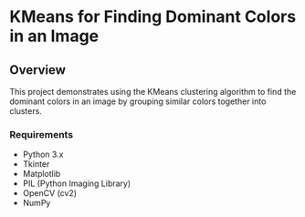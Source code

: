 # KMeans for Finding Dominant Colors in an Image

## Overview

This project demonstrates using the KMeans clustering algorithm to find the dominant colors in an image by grouping similar colors together into clusters.

### Requirements
- Python 3.x
- Tkinter
- Matplotlib
- PIL (Python Imaging Library)
- OpenCV (cv2)
- NumPy
